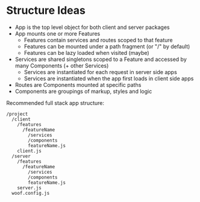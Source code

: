 # Structure Ideas

- App is the top level object for both client and server packages
- App mounts one or more Features
  - Features contain services and routes scoped to that feature
  - Features can be mounted under a path fragment (or "/" by default)
  - Features can be lazy loaded when visited (maybe)
- Services are shared singletons scoped to a Feature and accessed by many Components (+ other Services)
  - Services are instantiated for each request in server side apps
  - Services are instantiated when the app first loads in client side apps
- Routes are Components mounted at specific paths
- Components are groupings of markup, styles and logic

Recommended full stack app structure:

```
/project
  /client
    /features
      /featureName
        /services
        /components
        featureName.js
    client.js
  /server
    /features
      /featureName
        /services
        /components
        featureName.js
    server.js
  woof.config.js
```
